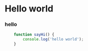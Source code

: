 # Hello world
### hello 

```javascript
    function sayHi() {
        console.log('hello world');
    }
```